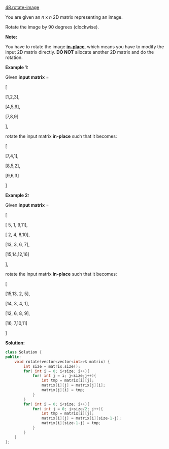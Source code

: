 [48.rotate-image](https://leetcode.com/problems/rotate-image/)  

You are given an _n_ x _n_ 2D matrix representing an image.

Rotate the image by 90 degrees (clockwise).

**Note:**

You have to rotate the image [**in-place**](https://en.wikipedia.org/wiki/In-place_algorithm), which means you have to modify the input 2D matrix directly. **DO NOT** allocate another 2D matrix and do the rotation.

**Example 1:**

  
Given **input matrix** = 
  
\[
  
  \[1,2,3\],
  
  \[4,5,6\],
  
  \[7,8,9\]
  
\],
  

  
rotate the input matrix **in-place** such that it becomes:
  
\[
  
  \[7,4,1\],
  
  \[8,5,2\],
  
  \[9,6,3\]
  
\]
  

**Example 2:**

  
Given **input matrix** =
  
\[
  
  \[ 5, 1, 9,11\],
  
  \[ 2, 4, 8,10\],
  
  \[13, 3, 6, 7\],
  
  \[15,14,12,16\]
  
\], 
  

  
rotate the input matrix **in-place** such that it becomes:
  
\[
  
  \[15,13, 2, 5\],
  
  \[14, 3, 4, 1\],
  
  \[12, 6, 8, 9\],
  
  \[16, 7,10,11\]
  
\]  



**Solution:**  

```cpp
class Solution {
public:
    void rotate(vector<vector<int>>& matrix) {
        int size = matrix.size();
        for( int i = 0; i<size; i++){
            for( int j = i; j<size;j++){
                int tmp = matrix[i][j];
                matrix[i][j] = matrix[j][i];
                matrix[j][i] = tmp;
            }
        }
        for( int i = 0; i<size; i++){
            for( int j = 0; j<size/2; j++){
                int tmp = matrix[i][j];
                matrix[i][j] = matrix[i][size-1-j];
                matrix[i][size-1-j] = tmp;
            }
        }
    }
};
```
      